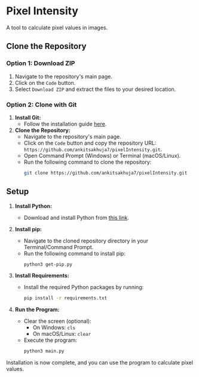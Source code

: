 # Pixel Intensity
A tool to calculate pixel values in images.

## Clone the Repository

### Option 1: Download ZIP
1. Navigate to the repository's main page.
2. Click on the `Code` button.
3. Select `Download ZIP` and extract the files to your desired location.

### Option 2: Clone with Git
1. **Install Git:**
   - Follow the installation guide [here](https://github.com/git-guides/install-git).
2. **Clone the Repository:**
   - Navigate to the repository's main page.
   - Click on the `Code` button and copy the repository URL: `https://github.com/ankitsakhuja7/pixelIntensity.git`.
   - Open Command Prompt (Windows) or Terminal (macOS/Linux).
   - Run the following command to clone the repository:
     ```bash
     git clone https://github.com/ankitsakhuja7/pixelIntensity.git
     ```

## Setup

1. **Install Python:**
   - Download and install Python from [this link](https://www.python.org/downloads/).

2. **Install pip:**
   - Navigate to the cloned repository directory in your Terminal/Command Prompt.
   - Run the following command to install pip:
     ```bash
     python3 get-pip.py
     ```

3. **Install Requirements:**
   - Install the required Python packages by running:
     ```bash
     pip install -r requirements.txt
     ```

4. **Run the Program:**
   - Clear the screen (optional):
     - On Windows: `cls`
     - On macOS/Linux: `clear`
   - Execute the program:
     ```bash
     python3 main.py
     ```

Installation is now complete, and you can use the program to calculate pixel values.
